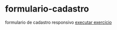 # formulario-cadastro
 formulario de cadastro responsivo
 <a href= "https://caiomatheuss.github.io/formulario-cadastro/formulario/index.html">executar exercício</a>

